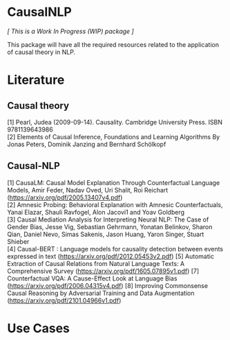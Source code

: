 # CausalNLP

_[ This is a Work In Progress (WIP) package ]_

This package will have all the required resources related to the application of causal theory in NLP.

# Literature

## Causal theory

[1] Pearl, Judea (2009-09-14). Causality. Cambridge University Press. ISBN 9781139643986 <br>
[2] Elements of Causal Inference, Foundations and Learning Algorithms By Jonas Peters, Dominik Janzing and Bernhard Schölkopf

## Causal-NLP

[1] CausaLM: Causal Model Explanation Through Counterfactual Language Models, Amir Feder, Nadav Oved, Uri Shalit, Roi Reichart (https://arxiv.org/pdf/2005.13407v4.pdf) <br>
[2] Amnesic Probing: Behavioral Explanation with Amnesic Counterfactuals, Yanai Elazar, Shauli Ravfogel, Alon Jacovi1 and Yoav Goldberg <br>
[3] Causal Mediation Analysis for Interpreting Neural NLP: The Case of Gender Bias, Jesse Vig, Sebastian Gehrmann, Yonatan Belinkov, Sharon Qian, Daniel Nevo, Simas Sakenis, Jason Huang, Yaron Singer, Stuart Shieber <br>
[4] Causal-BERT : Language models for causality detection between events expressed in text (https://arxiv.org/pdf/2012.05453v2.pdf)
[5] Automatic Extraction of Causal Relations from Natural Language Texts: A Comprehensive Survey (https://arxiv.org/pdf/1605.07895v1.pdf)
[7] Counterfactual VQA: A Cause-Effect Look at Language Bias (https://arxiv.org/pdf/2006.04315v4.pdf)
[8] Improving Commonsense Causal Reasoning by Adversarial Training and Data Augmentation (https://arxiv.org/pdf/2101.04966v1.pdf)

# Use Cases 

